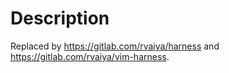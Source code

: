 # Description

Replaced by https://gitlab.com/rvaiya/harness and https://gitlab.com/rvaiya/vim-harness.
